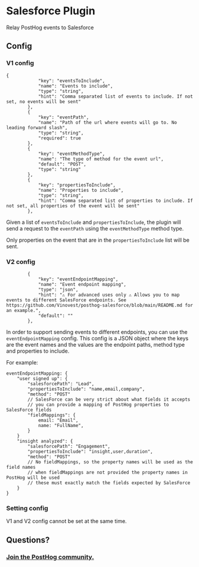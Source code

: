 # Salesforce Plugin

Relay PostHog events to Salesforce

## Config

### V1 config

```
{
            "key": "eventsToInclude",
            "name": "Events to include",
            "type": "string",
            "hint": "Comma separated list of events to include. If not set, no events will be sent"
        },
        {
            "key": "eventPath",
            "name": "Path of the url where events will go to. No leading forward slash",
            "type": "string",
            "required": true
        },
        {
            "key": "eventMethodType",
            "name": "The type of method for the event url",
            "default": "POST",
            "type": "string"
        },
        {
            "key": "propertiesToInclude",
            "name": "Properties to include",
            "type": "string",
            "hint": "Comma separated list of properties to include. If not set, all properties of the event will be sent"
        },
```

Given a list of `eventsToInclude` and `propertiesToInclude`, the plugin will send a request to the `eventPath` using the `eventMethodType` method type.

Only properties on the event that are in the `propertiesToInclude` list will be sent.

### V2 config

```
        {
            "key": "eventEndpointMapping",
            "name": "Event endpoint mapping",
            "type": "json",
            "hint": "⚠️ For advanced uses only ⚠️ Allows you to map events to different SalesForce endpoints. See https://github.com/Vinovest/posthog-salesforce/blob/main/README.md for an example.",
            "default": ""
        },
```

In order to support sending events to different endpoints, you can use the `eventEndpointMapping` config. This config is a JSON object where the keys are the event names and the values are the endpoint paths, method type and properties to include.

For example:

```
eventEndpointMapping: {
    "user signed up": {
        "salesforcePath": "Lead",
        "propertiesToInclude": "name,email,company",
        "method": "POST"
        // SalesForce can be very strict about what fields it accepts
        // you can provide a mapping of PostHog properties to SalesForce fields
        "fieldMappings": {
            email: "Email",
            name: "FullName", 
        }
    }
    "insight analyzed": {
        "salesforcePath": "Engagement",
        "propertiesToInclude": "insight,user,duration",
        "method": "POST"
        // No fieldMappings, so the property names will be used as the field names
        // when fieldMappings are not provided the property names in PostHog will be used
        // these must exactly match the fields expected by SalesForce
    }
}
```

### Setting config

V1 and V2 config cannot be set at the same time.

## Questions?

### [Join the PostHog community.](https://posthog.com/questions)
